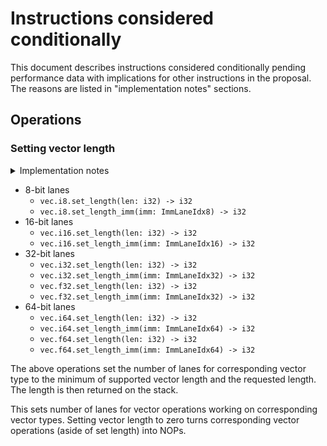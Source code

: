 Instructions considered conditionally
=====================================

This document describes instructions considered conditionally pending
performance data with implications for other instructions in the proposal. The
reasons are listed in "implementation notes" sections.

## Operations

### Setting vector length

<details>
  <summary>Implementation notes</summary

  Dynamic vector length can be implemented using masks, but would introduce
  additional overhead, and would be extremely expensive for instruction sets
  without masks. Additionaly it introduces global state that would affect other
  vector instructions.

</details>


- 8-bit lanes
  - `vec.i8.set_length(len: i32) -> i32`
  - `vec.i8.set_length_imm(imm: ImmLaneIdx8) -> i32`
- 16-bit lanes
  - `vec.i16.set_length(len: i32) -> i32`
  - `vec.i16.set_length_imm(imm: ImmLaneIdx16) -> i32`
- 32-bit lanes
  - `vec.i32.set_length(len: i32) -> i32`
  - `vec.i32.set_length_imm(imm: ImmLaneIdx32) -> i32`
  - `vec.f32.set_length(len: i32) -> i32`
  - `vec.f32.set_length_imm(imm: ImmLaneIdx32) -> i32`
- 64-bit lanes
  - `vec.i64.set_length(len: i32) -> i32`
  - `vec.i64.set_length_imm(imm: ImmLaneIdx64) -> i32`
  - `vec.f64.set_length(len: i32) -> i32`
  - `vec.f64.set_length_imm(imm: ImmLaneIdx64) -> i32`

The above operations set the number of lanes for corresponding vector type to
the minimum of supported vector length and the requested length. The length is
then returned on the stack.

This sets number of lanes for vector operations working on corresponding vector
types. Setting vector length to zero turns corresponding vector operations
(aside of set length) into NOPs.

